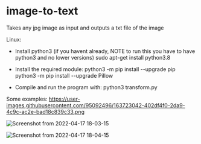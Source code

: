 # image-to-text
Takes any jpg image as input and outputs a txt file of the image


Linux:

* Install python3 (if you havent already, NOTE to run this you have to have python3 and no lower versions)
    sudo apt-get install python3.8

* Install the required module:
    python3 -m pip install --upgrade pip
    python3 -m pip install --upgrade Pillow

* Compile and run the program with:
    python3 transform.py

Some examples:
https://user-images.githubusercontent.com/95092496/163723042-402df4f0-2da9-4c9c-ac2e-bad18c839c33.png

![Screenshot from 2022-04-17 18-03-15](https://user-images.githubusercontent.com/95092496/163723090-a00a1ad0-809a-478e-a730-237d7de3718c.png)

![Screenshot from 2022-04-17 18-04-15](https://user-images.githubusercontent.com/95092496/163723098-f1ebe151-9aec-4a44-b537-b230050a8a6a.png)

